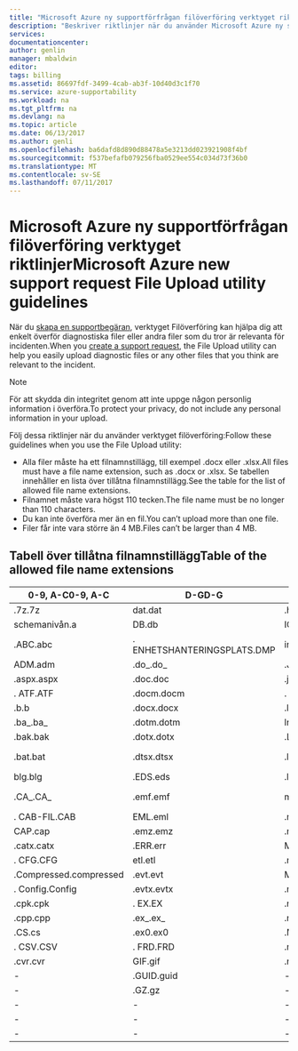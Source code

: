 ```yaml
---
title: "Microsoft Azure ny supportförfrågan filöverföring verktyget riktlinjer | Microsoft Docs"
description: "Beskriver riktlinjer när du använder Microsoft Azure ny supportbegäran filöverföring verktyget"
services: 
documentationcenter: 
author: genlin
manager: mbaldwin
editor: 
tags: billing
ms.assetid: 86697fdf-3499-4cab-ab3f-10d40d3c1f70
ms.service: azure-supportability
ms.workload: na
ms.tgt_pltfrm: na
ms.devlang: na
ms.topic: article
ms.date: 06/13/2017
ms.author: genli
ms.openlocfilehash: ba6dafd8d890d88478a5e3213dd023921908f4bf
ms.sourcegitcommit: f537befafb079256fba0529ee554c034d73f36b0
ms.translationtype: MT
ms.contentlocale: sv-SE
ms.lasthandoff: 07/11/2017
---
```

# <a name="microsoft-azure-new-support-request-file-upload-utility-guidelines"></a><span data-ttu-id="e9546-103">Microsoft Azure ny supportförfrågan filöverföring verktyget riktlinjer</span><span class="sxs-lookup"><span data-stu-id="e9546-103">Microsoft Azure new support request File Upload utility guidelines</span></span>
<span data-ttu-id="e9546-104">När du [skapa en supportbegäran](https://portal.azure.com/#create/Microsoft.Support), verktyget Filöverföring kan hjälpa dig att enkelt överför diagnostiska filer eller andra filer som du tror är relevanta för incidenten.</span><span class="sxs-lookup"><span data-stu-id="e9546-104">When you [create a support request](https://portal.azure.com/#create/Microsoft.Support), the File Upload utility can help you easily upload diagnostic files or any other files that you think are relevant to the incident.</span></span>  

> [!NOTE]
> <span data-ttu-id="e9546-105">För att skydda din integritet genom att inte uppge någon personlig information i överföra.</span><span class="sxs-lookup"><span data-stu-id="e9546-105">To protect your privacy, do not include any personal information in your upload.</span></span>
>
>

<span data-ttu-id="e9546-106">Följ dessa riktlinjer när du använder verktyget filöverföring:</span><span class="sxs-lookup"><span data-stu-id="e9546-106">Follow these guidelines when you use the File Upload utility:</span></span>

* <span data-ttu-id="e9546-107">Alla filer måste ha ett filnamnstillägg, till exempel .docx eller .xlsx.</span><span class="sxs-lookup"><span data-stu-id="e9546-107">All files must have a file name extension, such as .docx or .xlsx.</span></span> <span data-ttu-id="e9546-108">Se tabellen innehåller en lista över tillåtna filnamnstillägg.</span><span class="sxs-lookup"><span data-stu-id="e9546-108">See the table for the list of allowed file name extensions.</span></span>
* <span data-ttu-id="e9546-109">Filnamnet måste vara högst 110 tecken.</span><span class="sxs-lookup"><span data-stu-id="e9546-109">The file name must be no longer than 110 characters.</span></span>
* <span data-ttu-id="e9546-110">Du kan inte överföra mer än en fil.</span><span class="sxs-lookup"><span data-stu-id="e9546-110">You can’t upload more than one file.</span></span>
* <span data-ttu-id="e9546-111">Filer får inte vara större än 4 MB.</span><span class="sxs-lookup"><span data-stu-id="e9546-111">Files can’t be larger than 4 MB.</span></span>

## <a name="table-of-the-allowed-file-name-extensions"></a><span data-ttu-id="e9546-112">Tabell över tillåtna filnamnstillägg</span><span class="sxs-lookup"><span data-stu-id="e9546-112">Table of the allowed file name extensions</span></span>
| <span data-ttu-id="e9546-113">0-9, A-C</span><span class="sxs-lookup"><span data-stu-id="e9546-113">0-9, A-C</span></span>    | <span data-ttu-id="e9546-114">D-G</span><span class="sxs-lookup"><span data-stu-id="e9546-114">D-G</span></span>   | <span data-ttu-id="e9546-115">TIM-M</span><span class="sxs-lookup"><span data-stu-id="e9546-115">H-M</span></span>         | <span data-ttu-id="e9546-116">N-P</span><span class="sxs-lookup"><span data-stu-id="e9546-116">N-P</span></span>   | <span data-ttu-id="e9546-117">R-T</span><span class="sxs-lookup"><span data-stu-id="e9546-117">R-T</span></span>      | <span data-ttu-id="e9546-118">U-W</span><span class="sxs-lookup"><span data-stu-id="e9546-118">U-W</span></span>        | <span data-ttu-id="e9546-119">X-Z</span><span class="sxs-lookup"><span data-stu-id="e9546-119">X-Z</span></span>     |
|-------------|-------|-------------|-------|----------|------------|---------|
| <span data-ttu-id="e9546-120">.7z</span><span class="sxs-lookup"><span data-stu-id="e9546-120">.7z</span></span>         | <span data-ttu-id="e9546-121">dat</span><span class="sxs-lookup"><span data-stu-id="e9546-121">.dat</span></span>  | <span data-ttu-id="e9546-122">.hwl</span><span class="sxs-lookup"><span data-stu-id="e9546-122">.hwl</span></span>        | <span data-ttu-id="e9546-123">.odx</span><span class="sxs-lookup"><span data-stu-id="e9546-123">.odx</span></span>  | <span data-ttu-id="e9546-124">.RAR</span><span class="sxs-lookup"><span data-stu-id="e9546-124">.rar</span></span>     | <span data-ttu-id="e9546-125">.tdb</span><span class="sxs-lookup"><span data-stu-id="e9546-125">.tdb</span></span>       | <span data-ttu-id="e9546-126">.xlam</span><span class="sxs-lookup"><span data-stu-id="e9546-126">.xlam</span></span>   |
| <span data-ttu-id="e9546-127">schemanivån</span><span class="sxs-lookup"><span data-stu-id="e9546-127">.a</span></span>          | <span data-ttu-id="e9546-128">DB</span><span class="sxs-lookup"><span data-stu-id="e9546-128">.db</span></span>   | <span data-ttu-id="e9546-129">ICS</span><span class="sxs-lookup"><span data-stu-id="e9546-129">.ics</span></span>        | <span data-ttu-id="e9546-130">.oft</span><span class="sxs-lookup"><span data-stu-id="e9546-130">.oft</span></span>  | <span data-ttu-id="e9546-131">.RDL</span><span class="sxs-lookup"><span data-stu-id="e9546-131">.rdl</span></span>     | <span data-ttu-id="e9546-132">.tdf</span><span class="sxs-lookup"><span data-stu-id="e9546-132">.tdf</span></span>       | <span data-ttu-id="e9546-133">.xlr</span><span class="sxs-lookup"><span data-stu-id="e9546-133">.xlr</span></span>    |
| <span data-ttu-id="e9546-134">.ABC</span><span class="sxs-lookup"><span data-stu-id="e9546-134">.abc</span></span>        | <span data-ttu-id="e9546-135">. ENHETSHANTERINGSPLATS</span><span class="sxs-lookup"><span data-stu-id="e9546-135">.DMP</span></span>  | <span data-ttu-id="e9546-136">ini</span><span class="sxs-lookup"><span data-stu-id="e9546-136">.ini</span></span>        | <span data-ttu-id="e9546-137">.old</span><span class="sxs-lookup"><span data-stu-id="e9546-137">.old</span></span>  | <span data-ttu-id="e9546-138">.RDLC</span><span class="sxs-lookup"><span data-stu-id="e9546-138">.rdlc</span></span>    | <span data-ttu-id="e9546-139">.text</span><span class="sxs-lookup"><span data-stu-id="e9546-139">.text</span></span>      | <span data-ttu-id="e9546-140">.xls</span><span class="sxs-lookup"><span data-stu-id="e9546-140">.xls</span></span>    |
| <span data-ttu-id="e9546-141">ADM</span><span class="sxs-lookup"><span data-stu-id="e9546-141">.adm</span></span>        | <span data-ttu-id="e9546-142">.do_</span><span class="sxs-lookup"><span data-stu-id="e9546-142">.do_</span></span>  | <span data-ttu-id="e9546-143">.Java</span><span class="sxs-lookup"><span data-stu-id="e9546-143">.java</span></span>       | <span data-ttu-id="e9546-144">One</span><span class="sxs-lookup"><span data-stu-id="e9546-144">.one</span></span>  | <span data-ttu-id="e9546-145">.re_</span><span class="sxs-lookup"><span data-stu-id="e9546-145">.re_</span></span>     | <span data-ttu-id="e9546-146">.thmx</span><span class="sxs-lookup"><span data-stu-id="e9546-146">.thmx</span></span>      | <span data-ttu-id="e9546-147">.xlsb</span><span class="sxs-lookup"><span data-stu-id="e9546-147">.xlsb</span></span>   |
| <span data-ttu-id="e9546-148">.aspx</span><span class="sxs-lookup"><span data-stu-id="e9546-148">.aspx</span></span>       | <span data-ttu-id="e9546-149">.doc</span><span class="sxs-lookup"><span data-stu-id="e9546-149">.doc</span></span>  | <span data-ttu-id="e9546-150">.jpg</span><span class="sxs-lookup"><span data-stu-id="e9546-150">.jpg</span></span>        | <span data-ttu-id="e9546-151">OSD</span><span class="sxs-lookup"><span data-stu-id="e9546-151">.osd</span></span>  | <span data-ttu-id="e9546-152">.reg</span><span class="sxs-lookup"><span data-stu-id="e9546-152">.reg</span></span>     | <span data-ttu-id="e9546-153">.TIF</span><span class="sxs-lookup"><span data-stu-id="e9546-153">.tif</span></span>       | <span data-ttu-id="e9546-154">.xlsm</span><span class="sxs-lookup"><span data-stu-id="e9546-154">.xlsm</span></span>   |
| <span data-ttu-id="e9546-155">. ATF</span><span class="sxs-lookup"><span data-stu-id="e9546-155">.ATF</span></span>        | <span data-ttu-id="e9546-156">.docm</span><span class="sxs-lookup"><span data-stu-id="e9546-156">.docm</span></span> | <span data-ttu-id="e9546-157">. LDF</span><span class="sxs-lookup"><span data-stu-id="e9546-157">.LDF</span></span>        | <span data-ttu-id="e9546-158">. UT</span><span class="sxs-lookup"><span data-stu-id="e9546-158">.OUT</span></span>  | <span data-ttu-id="e9546-159">.Ta bort</span><span class="sxs-lookup"><span data-stu-id="e9546-159">.remove</span></span>  | <span data-ttu-id="e9546-160">.trc</span><span class="sxs-lookup"><span data-stu-id="e9546-160">.trc</span></span>       | <span data-ttu-id="e9546-161">.xlsx</span><span class="sxs-lookup"><span data-stu-id="e9546-161">.xlsx</span></span>   |
| <span data-ttu-id="e9546-162">.b</span><span class="sxs-lookup"><span data-stu-id="e9546-162">.b</span></span>          | <span data-ttu-id="e9546-163">.docx</span><span class="sxs-lookup"><span data-stu-id="e9546-163">.docx</span></span> | <span data-ttu-id="e9546-164">.letterhead</span><span class="sxs-lookup"><span data-stu-id="e9546-164">.letterhead</span></span> | <span data-ttu-id="e9546-165">.P1</span><span class="sxs-lookup"><span data-stu-id="e9546-165">.p1</span></span>   | <span data-ttu-id="e9546-166">.ren</span><span class="sxs-lookup"><span data-stu-id="e9546-166">.ren</span></span>     | <span data-ttu-id="e9546-167">. TTD</span><span class="sxs-lookup"><span data-stu-id="e9546-167">.TTD</span></span>       | <span data-ttu-id="e9546-168">xlt</span><span class="sxs-lookup"><span data-stu-id="e9546-168">.xlt</span></span>    |
| <span data-ttu-id="e9546-169">.ba_</span><span class="sxs-lookup"><span data-stu-id="e9546-169">.ba_</span></span>        | <span data-ttu-id="e9546-170">.dotm</span><span class="sxs-lookup"><span data-stu-id="e9546-170">.dotm</span></span> | <span data-ttu-id="e9546-171">lnk</span><span class="sxs-lookup"><span data-stu-id="e9546-171">.lnk</span></span>        | <span data-ttu-id="e9546-172">.pcap</span><span class="sxs-lookup"><span data-stu-id="e9546-172">.pcap</span></span> | <span data-ttu-id="e9546-173">.Rename</span><span class="sxs-lookup"><span data-stu-id="e9546-173">.rename</span></span>  | <span data-ttu-id="e9546-174">.tx_</span><span class="sxs-lookup"><span data-stu-id="e9546-174">.tx_</span></span>       | <span data-ttu-id="e9546-175">.xltx</span><span class="sxs-lookup"><span data-stu-id="e9546-175">.xltx</span></span>   |
| <span data-ttu-id="e9546-176">.bak</span><span class="sxs-lookup"><span data-stu-id="e9546-176">.bak</span></span>        | <span data-ttu-id="e9546-177">.dotx</span><span class="sxs-lookup"><span data-stu-id="e9546-177">.dotx</span></span> | <span data-ttu-id="e9546-178">.Lo_</span><span class="sxs-lookup"><span data-stu-id="e9546-178">.lo_</span></span>        | <span data-ttu-id="e9546-179">.pdb</span><span class="sxs-lookup"><span data-stu-id="e9546-179">.pdb</span></span>  | <span data-ttu-id="e9546-180">.RFT</span><span class="sxs-lookup"><span data-stu-id="e9546-180">.rft</span></span>     | <span data-ttu-id="e9546-181">.txt</span><span class="sxs-lookup"><span data-stu-id="e9546-181">.txt</span></span>       | <span data-ttu-id="e9546-182">XML</span><span class="sxs-lookup"><span data-stu-id="e9546-182">.xml</span></span>    |
| <span data-ttu-id="e9546-183">.bat</span><span class="sxs-lookup"><span data-stu-id="e9546-183">.bat</span></span>        | <span data-ttu-id="e9546-184">.dtsx</span><span class="sxs-lookup"><span data-stu-id="e9546-184">.dtsx</span></span> | <span data-ttu-id="e9546-185">.log</span><span class="sxs-lookup"><span data-stu-id="e9546-185">.log</span></span>        | <span data-ttu-id="e9546-186">PDF-filer</span><span class="sxs-lookup"><span data-stu-id="e9546-186">.pdf</span></span>  | <span data-ttu-id="e9546-187">.rpt</span><span class="sxs-lookup"><span data-stu-id="e9546-187">.rpt</span></span>     | <span data-ttu-id="e9546-188">.uccapilog</span><span class="sxs-lookup"><span data-stu-id="e9546-188">.uccapilog</span></span> | <span data-ttu-id="e9546-189">.XMLA</span><span class="sxs-lookup"><span data-stu-id="e9546-189">.xmla</span></span>   |
| <span data-ttu-id="e9546-190">blg</span><span class="sxs-lookup"><span data-stu-id="e9546-190">.blg</span></span>        | <span data-ttu-id="e9546-191">.EDS</span><span class="sxs-lookup"><span data-stu-id="e9546-191">.eds</span></span>  | <span data-ttu-id="e9546-192">.lpk</span><span class="sxs-lookup"><span data-stu-id="e9546-192">.lpk</span></span>        | <span data-ttu-id="e9546-193">.piz</span><span class="sxs-lookup"><span data-stu-id="e9546-193">.piz</span></span>  | <span data-ttu-id="e9546-194">.RTE</span><span class="sxs-lookup"><span data-stu-id="e9546-194">.rte</span></span>     | <span data-ttu-id="e9546-195">.uccplog</span><span class="sxs-lookup"><span data-stu-id="e9546-195">.uccplog</span></span>   | <span data-ttu-id="e9546-196">XPS</span><span class="sxs-lookup"><span data-stu-id="e9546-196">.xps</span></span>    |
| <span data-ttu-id="e9546-197">.CA_</span><span class="sxs-lookup"><span data-stu-id="e9546-197">.CA_</span></span>        | <span data-ttu-id="e9546-198">.emf</span><span class="sxs-lookup"><span data-stu-id="e9546-198">.emf</span></span>  | <span data-ttu-id="e9546-199">manifest</span><span class="sxs-lookup"><span data-stu-id="e9546-199">.manifest</span></span>   | <span data-ttu-id="e9546-200">.pmls</span><span class="sxs-lookup"><span data-stu-id="e9546-200">.pmls</span></span> | <span data-ttu-id="e9546-201">.RTF</span><span class="sxs-lookup"><span data-stu-id="e9546-201">.rtf</span></span>     | <span data-ttu-id="e9546-202">.udcx skulle hämtas</span><span class="sxs-lookup"><span data-stu-id="e9546-202">.udcx</span></span>      | <span data-ttu-id="e9546-203">XSD</span><span class="sxs-lookup"><span data-stu-id="e9546-203">.xsd</span></span>    |
| <span data-ttu-id="e9546-204">. CAB-FIL</span><span class="sxs-lookup"><span data-stu-id="e9546-204">.CAB</span></span>        | <span data-ttu-id="e9546-205">EML</span><span class="sxs-lookup"><span data-stu-id="e9546-205">.eml</span></span>  | <span data-ttu-id="e9546-206">.master</span><span class="sxs-lookup"><span data-stu-id="e9546-206">.master</span></span>     | <span data-ttu-id="e9546-207">.PNG</span><span class="sxs-lookup"><span data-stu-id="e9546-207">.png</span></span>  | <span data-ttu-id="e9546-208">.Run</span><span class="sxs-lookup"><span data-stu-id="e9546-208">.run</span></span>     | <span data-ttu-id="e9546-209">.vb_</span><span class="sxs-lookup"><span data-stu-id="e9546-209">.vb_</span></span>       | <span data-ttu-id="e9546-210">XSN</span><span class="sxs-lookup"><span data-stu-id="e9546-210">.xsn</span></span>    |
| <span data-ttu-id="e9546-211">CAP</span><span class="sxs-lookup"><span data-stu-id="e9546-211">.cap</span></span>        | <span data-ttu-id="e9546-212">.emz</span><span class="sxs-lookup"><span data-stu-id="e9546-212">.emz</span></span>  | <span data-ttu-id="e9546-213">.mdmp</span><span class="sxs-lookup"><span data-stu-id="e9546-213">.mdmp</span></span>       | <span data-ttu-id="e9546-214">.potx</span><span class="sxs-lookup"><span data-stu-id="e9546-214">.potx</span></span> | <span data-ttu-id="e9546-215">.saz</span><span class="sxs-lookup"><span data-stu-id="e9546-215">.saz</span></span>     | <span data-ttu-id="e9546-216">.vbs_</span><span class="sxs-lookup"><span data-stu-id="e9546-216">.vbs_</span></span>      | <span data-ttu-id="e9546-217">.xxx</span><span class="sxs-lookup"><span data-stu-id="e9546-217">.xxx</span></span>    |
| <span data-ttu-id="e9546-218">.catx</span><span class="sxs-lookup"><span data-stu-id="e9546-218">.catx</span></span>       | <span data-ttu-id="e9546-219">.ERR</span><span class="sxs-lookup"><span data-stu-id="e9546-219">.err</span></span>  | <span data-ttu-id="e9546-220">MOF</span><span class="sxs-lookup"><span data-stu-id="e9546-220">.mof</span></span>        | <span data-ttu-id="e9546-221">ppt</span><span class="sxs-lookup"><span data-stu-id="e9546-221">.ppt</span></span>  | <span data-ttu-id="e9546-222">SQL</span><span class="sxs-lookup"><span data-stu-id="e9546-222">.sql</span></span>     | <span data-ttu-id="e9546-223">.vcf</span><span class="sxs-lookup"><span data-stu-id="e9546-223">.vcf</span></span>       | <span data-ttu-id="e9546-224">.z_</span><span class="sxs-lookup"><span data-stu-id="e9546-224">.z_</span></span>     |
| <span data-ttu-id="e9546-225">. CFG</span><span class="sxs-lookup"><span data-stu-id="e9546-225">.CFG</span></span>        | <span data-ttu-id="e9546-226">etl</span><span class="sxs-lookup"><span data-stu-id="e9546-226">.etl</span></span>  | <span data-ttu-id="e9546-227">.mp3</span><span class="sxs-lookup"><span data-stu-id="e9546-227">.mp3</span></span>        | <span data-ttu-id="e9546-228">.pptm</span><span class="sxs-lookup"><span data-stu-id="e9546-228">.pptm</span></span> | <span data-ttu-id="e9546-229">.sqlplan</span><span class="sxs-lookup"><span data-stu-id="e9546-229">.sqlplan</span></span> | <span data-ttu-id="e9546-230">.vsd</span><span class="sxs-lookup"><span data-stu-id="e9546-230">.vsd</span></span>       | <span data-ttu-id="e9546-231">.z01</span><span class="sxs-lookup"><span data-stu-id="e9546-231">.z01</span></span>    |
| <span data-ttu-id="e9546-232">.Compressed</span><span class="sxs-lookup"><span data-stu-id="e9546-232">.compressed</span></span> | <span data-ttu-id="e9546-233">.evt</span><span class="sxs-lookup"><span data-stu-id="e9546-233">.evt</span></span>  | <span data-ttu-id="e9546-234">MPG</span><span class="sxs-lookup"><span data-stu-id="e9546-234">.mpg</span></span>        | <span data-ttu-id="e9546-235">pptx</span><span class="sxs-lookup"><span data-stu-id="e9546-235">.pptx</span></span> | <span data-ttu-id="e9546-236">STP</span><span class="sxs-lookup"><span data-stu-id="e9546-236">.stp</span></span>     | <span data-ttu-id="e9546-237">.wdb</span><span class="sxs-lookup"><span data-stu-id="e9546-237">.wdb</span></span>       | <span data-ttu-id="e9546-238">.z02</span><span class="sxs-lookup"><span data-stu-id="e9546-238">.z02</span></span>    |
| <span data-ttu-id="e9546-239">. Config</span><span class="sxs-lookup"><span data-stu-id="e9546-239">.Config</span></span>     | <span data-ttu-id="e9546-240">.evtx</span><span class="sxs-lookup"><span data-stu-id="e9546-240">.evtx</span></span> | <span data-ttu-id="e9546-241">.ms_</span><span class="sxs-lookup"><span data-stu-id="e9546-241">.ms_</span></span>        | <span data-ttu-id="e9546-242">PRN</span><span class="sxs-lookup"><span data-stu-id="e9546-242">.prn</span></span>  | <span data-ttu-id="e9546-243">.svclog</span><span class="sxs-lookup"><span data-stu-id="e9546-243">.svclog</span></span>  | <span data-ttu-id="e9546-244">.wks</span><span class="sxs-lookup"><span data-stu-id="e9546-244">.wks</span></span>       | <span data-ttu-id="e9546-245">.zi</span><span class="sxs-lookup"><span data-stu-id="e9546-245">.zi</span></span>     |
| <span data-ttu-id="e9546-246">.cpk</span><span class="sxs-lookup"><span data-stu-id="e9546-246">.cpk</span></span>        | <span data-ttu-id="e9546-247">. EX</span><span class="sxs-lookup"><span data-stu-id="e9546-247">.EX</span></span>   | <span data-ttu-id="e9546-248">.msg</span><span class="sxs-lookup"><span data-stu-id="e9546-248">.msg</span></span>        | <span data-ttu-id="e9546-249">.psf</span><span class="sxs-lookup"><span data-stu-id="e9546-249">.psf</span></span>  |   -       | <span data-ttu-id="e9546-250">.wma</span><span class="sxs-lookup"><span data-stu-id="e9546-250">.wma</span></span>       | <span data-ttu-id="e9546-251">.zi_</span><span class="sxs-lookup"><span data-stu-id="e9546-251">.zi_</span></span>    |
| <span data-ttu-id="e9546-252">.cpp</span><span class="sxs-lookup"><span data-stu-id="e9546-252">.cpp</span></span>        | <span data-ttu-id="e9546-253">.ex_</span><span class="sxs-lookup"><span data-stu-id="e9546-253">.ex_</span></span>  | <span data-ttu-id="e9546-254">.msi</span><span class="sxs-lookup"><span data-stu-id="e9546-254">.msi</span></span>        | <span data-ttu-id="e9546-255">PST</span><span class="sxs-lookup"><span data-stu-id="e9546-255">.pst</span></span>  |  -        | <span data-ttu-id="e9546-256">.wmv</span><span class="sxs-lookup"><span data-stu-id="e9546-256">.wmv</span></span>       | <span data-ttu-id="e9546-257">.zip</span><span class="sxs-lookup"><span data-stu-id="e9546-257">.zip</span></span>    |
| <span data-ttu-id="e9546-258">.CS</span><span class="sxs-lookup"><span data-stu-id="e9546-258">.cs</span></span>         | <span data-ttu-id="e9546-259">.ex0</span><span class="sxs-lookup"><span data-stu-id="e9546-259">.ex0</span></span>  | <span data-ttu-id="e9546-260">.Mso</span><span class="sxs-lookup"><span data-stu-id="e9546-260">.mso</span></span>        | <span data-ttu-id="e9546-261">pub</span><span class="sxs-lookup"><span data-stu-id="e9546-261">.pub</span></span>  | -         | <span data-ttu-id="e9546-262">.wmz</span><span class="sxs-lookup"><span data-stu-id="e9546-262">.wmz</span></span>       | <span data-ttu-id="e9546-263">.zip_</span><span class="sxs-lookup"><span data-stu-id="e9546-263">.zip_</span></span>   |
| <span data-ttu-id="e9546-264">. CSV</span><span class="sxs-lookup"><span data-stu-id="e9546-264">.CSV</span></span>        | <span data-ttu-id="e9546-265">. FRD</span><span class="sxs-lookup"><span data-stu-id="e9546-265">.FRD</span></span>  | <span data-ttu-id="e9546-266">.msu</span><span class="sxs-lookup"><span data-stu-id="e9546-266">.msu</span></span>        | -      |-          | <span data-ttu-id="e9546-267">ordbehandlingsfiler</span><span class="sxs-lookup"><span data-stu-id="e9546-267">.wps</span></span>       | <span data-ttu-id="e9546-268">.zipp</span><span class="sxs-lookup"><span data-stu-id="e9546-268">.zipp</span></span>   |
| <span data-ttu-id="e9546-269">.cvr</span><span class="sxs-lookup"><span data-stu-id="e9546-269">.cvr</span></span>        | <span data-ttu-id="e9546-270">GIF</span><span class="sxs-lookup"><span data-stu-id="e9546-270">.gif</span></span>  | <span data-ttu-id="e9546-271">.nfo</span><span class="sxs-lookup"><span data-stu-id="e9546-271">.nfo</span></span>        | -      |-          | <span data-ttu-id="e9546-272">.wpt</span><span class="sxs-lookup"><span data-stu-id="e9546-272">.wpt</span></span>       | <span data-ttu-id="e9546-273">.Zipped</span><span class="sxs-lookup"><span data-stu-id="e9546-273">.zipped</span></span> |
| -            | <span data-ttu-id="e9546-274">.GUID</span><span class="sxs-lookup"><span data-stu-id="e9546-274">.guid</span></span> | -            | -      | -         | <span data-ttu-id="e9546-275">.WSDL</span><span class="sxs-lookup"><span data-stu-id="e9546-275">.wsdl</span></span>      | <span data-ttu-id="e9546-276">.zippy</span><span class="sxs-lookup"><span data-stu-id="e9546-276">.zippy</span></span>  |
| -            | <span data-ttu-id="e9546-277">.GZ</span><span class="sxs-lookup"><span data-stu-id="e9546-277">.gz</span></span>   | -            | -      | -         | <span data-ttu-id="e9546-278">WSP</span><span class="sxs-lookup"><span data-stu-id="e9546-278">.wsp</span></span>       | <span data-ttu-id="e9546-279">.zipx</span><span class="sxs-lookup"><span data-stu-id="e9546-279">.zipx</span></span>   |
| -            | -      | -            | -      | -         | <span data-ttu-id="e9546-280">.wtl</span><span class="sxs-lookup"><span data-stu-id="e9546-280">.wtl</span></span>       | <span data-ttu-id="e9546-281">.zit</span><span class="sxs-lookup"><span data-stu-id="e9546-281">.zit</span></span>    |
| -            | -      | -            | -      | -         |     -       | <span data-ttu-id="e9546-282">.zix</span><span class="sxs-lookup"><span data-stu-id="e9546-282">.zix</span></span>    |
| -            | -      | -            | -      | -         |  -          | <span data-ttu-id="e9546-283">.zzz</span><span class="sxs-lookup"><span data-stu-id="e9546-283">.zzz</span></span>    |
